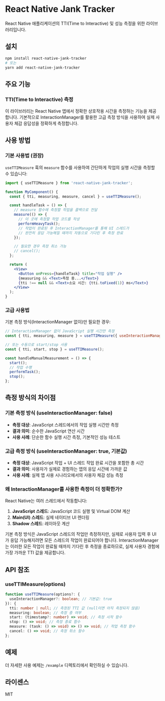 # React Native Jank Tracker

React Native 애플리케이션의 TTI(Time to Interactive) 및 성능 측정을 위한 라이브러리입니다.

## 설치

```bash
npm install react-native-jank-tracker
# 또는
yarn add react-native-jank-tracker
```

## 주요 기능

### TTI(Time to Interactive) 측정

이 라이브러리는 React Native 앱에서 정확한 상호작용 시간을 측정하는 기능을 제공합니다. 기본적으로 InteractionManager를 활용한 고급 측정 방식을 사용하여 실제 사용자 체감 응답성을 정확하게 측정합니다.

## 사용 방법

### 기본 사용법 (권장)

`useTTIMeasure` 훅의 `measure` 함수를 사용하여 간단하게 작업의 실행 시간을 측정할 수 있습니다:

```jsx
import { useTTIMeasure } from 'react-native-jank-tracker';

function MyComponent() {
  const { tti, measuring, measure, cancel } = useTTIMeasure();

  const handleTask = () => {
    // measure 함수에 측정할 작업을 콜백으로 전달
    measure(() => {
      // 이 곳에 측정할 작업 코드를 작성
      performHeavyTask();
      // 작업이 완료된 후 InteractionManager를 통해 UI 스레드가
      // 완전히 응답 가능해질 때까지 자동으로 기다린 후 측정 완료
    });

    // 필요한 경우 측정 취소 가능
    // cancel();
  };

  return (
    <View>
      <Button onPress={handleTask} title="작업 실행" />
      {measuring && <Text>측정 중...</Text>}
      {tti !== null && <Text>소요 시간: {tti.toFixed(1)} ms</Text>}
    </View>
  );
}
```

### 고급 사용법

기본 측정 방식(InteractionManager 없이)만 필요한 경우:

```jsx
// InteractionManager 없이 JavaScript 실행 시간만 측정
const { tti, measuring, measure } = useTTIMeasure({ useInteractionManager: false });

// 또는 수동으로 start/stop 사용
const { tti, start, stop } = useTTIMeasure();

const handleManualMeasurement = () => {
  start();
  // 작업 수행
  performTask();
  stop();
};
```

## 측정 방식의 차이점

### 기본 측정 방식 (useInteractionManager: false)

- **측정 대상**: JavaScript 스레드에서의 작업 실행 시간만 측정
- **결과 의미**: 순수한 JavaScript 연산 시간
- **사용 사례**: 단순한 함수 실행 시간 측정, 기본적인 성능 테스트

### 고급 측정 방식 (useInteractionManager: true, 기본값)

- **측정 대상**: JavaScript 작업 + UI 스레드 작업 완료 시간을 포함한 총 시간
- **결과 의미**: 사용자가 실제로 경험하는 앱의 응답 시간에 가까운 값
- **사용 사례**: 실제 앱 사용 시나리오에서의 사용자 체감 성능 측정

### 왜 InteractionManager를 사용한 측정이 더 정확한가?

React Native는 여러 스레드에서 작동합니다:

1. **JavaScript 스레드**: JavaScript 코드 실행 및 Virtual DOM 계산
2. **Main(UI) 스레드**: 실제 네이티브 UI 렌더링
3. **Shadow 스레드**: 레이아웃 계산

기본 측정 방식은 JavaScript 스레드의 작업만 측정하지만, 실제로 사용자 입력 후 UI가 응답 가능해지려면 모든 스레드의 작업이 완료되어야 합니다. InteractionManager는 이러한 모든 작업이 완료될 때까지 기다린 후 측정을 종료하므로, 실제 사용자 경험에 가장 가까운 TTI 값을 제공합니다.

## API 참조

### useTTIMeasure(options)

```typescript
function useTTIMeasure(options?: {
  useInteractionManager?: boolean; // 기본값: true
}): {
  tti: number | null; // 측정된 TTI 값 (null이면 아직 측정되지 않음)
  measuring: boolean; // 측정 중 여부
  start: (timestamp?: number) => void; // 측정 시작 함수
  stop: () => void; // 측정 종료 함수
  measure: (task: () => void) => () => void; // 작업 측정 함수
  cancel: () => void; // 측정 취소 함수
};
```

## 예제

더 자세한 사용 예제는 `/example` 디렉토리에서 확인하실 수 있습니다.

## 라이센스

MIT
